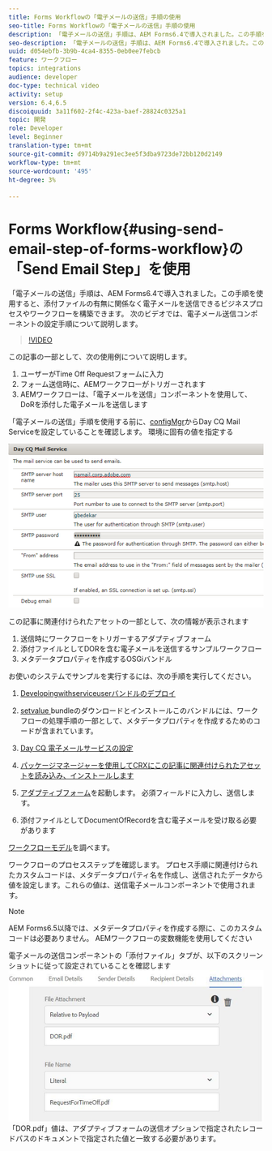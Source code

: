 ```yaml
---
title: Forms Workflowの「電子メールの送信」手順の使用
seo-title: Forms Workflowの「電子メールの送信」手順の使用
description: 「電子メールの送信」手順は、AEM Forms6.4で導入されました。この手順を使用すると、添付ファイルの有無に関係なく電子メールを送信できるビジネスプロセスやワークフローを構築できます。 次のビデオでは、電子メール送信コンポーネントの設定手順について説明します
seo-description: 「電子メールの送信」手順は、AEM Forms6.4で導入されました。この手順を使用すると、添付ファイルの有無に関係なく電子メールを送信できるビジネスプロセスやワークフローを構築できます。 次のビデオでは、電子メール送信コンポーネントの設定手順について説明します
uuid: d054ebfb-3b9b-4ca4-8355-0eb0ee7febcb
feature: ワークフロー
topics: integrations
audience: developer
doc-type: technical video
activity: setup
version: 6.4,6.5
discoiquuid: 3a11f602-2f4c-423a-baef-28824c0325a1
topic: 開発
role: Developer
level: Beginner
translation-type: tm+mt
source-git-commit: d9714b9a291ec3ee5f3dba9723de72bb120d2149
workflow-type: tm+mt
source-wordcount: '495'
ht-degree: 3%

---
```



# Forms Workflow{#using-send-email-step-of-forms-workflow}の「Send Email Step」を使用

「電子メールの送信」手順は、AEM Forms6.4で導入されました。この手順を使用すると、添付ファイルの有無に関係なく電子メールを送信できるビジネスプロセスやワークフローを構築できます。 次のビデオでは、電子メール送信コンポーネントの設定手順について説明します。

>[!VIDEO](https://video.tv.adobe.com/v/21499/?quality=9&learn=on)

この記事の一部として、次の使用例について説明します。

1. ユーザーがTime Off Requestフォームに入力
1. フォーム送信時に、AEMワークフローがトリガーされます
1. AEMワークフローは、「電子メールを送信」コンポーネントを使用して、DoRを添付した電子メールを送信します

「電子メールの送信」手順を使用する前に、[configMgr](http://localhost:4502/system/console/configMgr)からDay CQ Mail Serviceを設定していることを確認します。 環境に固有の値を指定する

![Day CQ 電子メールサービスの設定](assets/mailservice.png)

この記事に関連付けられたアセットの一部として、次の情報が表示されます

1. 送信時にワークフローをトリガーするアダプティブフォーム
1. 添付ファイルとしてDORを含む電子メールを送信するサンプルワークフロー
1. メタデータプロパティを作成するOSGiバンドル

お使いのシステムでサンプルを実行するには、次の手順を実行してください。

1. [Developingwithserviceuserバンドルのデプロイ](/help/forms/assets/common-osgi-bundles/DevelopingWithServiceUser.jar)

1. [setvalue ](/help/forms/assets/common-osgi-bundles/SetValueApp.core-1.0-SNAPSHOT.jar)bundleのダウンロードとインストールこのバンドルには、ワークフローの処理手順の一部として、メタデータプロパティを作成するためのコードが含まれています。
1. [Day CQ 電子メールサービスの設定](https://helpx.adobe.com/experience-manager/6-5/sites/administering/using/notification.html)
1. [パッケージマネージャーを使用してCRXにこの記事に関連付けられたアセットを読み込み、インストールします](assets/emaildoraemformskt.zip)
1. [アダプティブフォーム](http://localhost:4502/content/dam/formsanddocuments/helpx/timeoffrequestform/jcr:content?wcmmode=disabled)を起動します。 必須フィールドに入力し、送信します。
1. 添付ファイルとしてDocumentOfRecordを含む電子メールを受け取る必要があります

[ワークフローモデル](http://localhost:4502/editor.html/conf/global/settings/workflow/models/emaildor.html)を調べます。

ワークフローのプロセスステップを確認します。 プロセス手順に関連付けられたカスタムコードは、メタデータプロパティ名を作成し、送信されたデータから値を設定します。これらの値は、送信電子メールコンポーネントで使用されます。

>[!NOTE]
>
>AEM Forms6.5以降では、メタデータプロパティを作成する際に、このカスタムコードは必要ありません。 AEMワークフローの変数機能を使用してください

電子メールの送信コンポーネントの「添付ファイル」タブが、以下のスクリーンショットに従って設定されていることを確認します
![「電子メール添付ファイルを送信」タブ](assets/sendemailcomponentconfigure.jpg)「DOR.pdf」値は、アダプティブフォームの送信オプションで指定されたレコードパスのドキュメントで指定された値と一致する必要があります。

